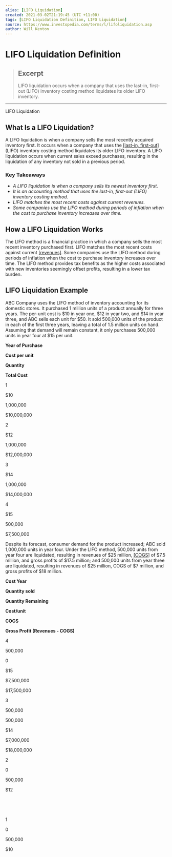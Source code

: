 ```yaml
---
alias: [LIFO Liquidation]
created: 2021-03-02T21:19:45 (UTC +11:00)
tags: [LIFO Liquidation Definition, LIFO Liquidation]
source: https://www.investopedia.com/terms/l/lifoliquidation.asp
author: Will Kenton
---
```


# LIFO Liquidation Definition

> ## Excerpt
> LIFO liquidation occurs when a company that uses the last-in, first-out (LIFO) inventory costing method liquidates its older LIFO inventory.

---

LIFO Liquidation
## What Is a LIFO Liquidation?

A LIFO liquidation is when a company sells the most recently acquired inventory first. It occurs when a company that uses the [[last-in, first-out]](https://www.investopedia.com/terms/l/lifo.asp) (LIFO) inventory costing method liquidates its older LIFO inventory. A LIFO liquidation occurs when current sales exceed purchases, resulting in the liquidation of any inventory not sold in a previous period. 

### Key Takeaways

-   _A LIFO liquidation is when a company sells its newest inventory first._
-   _It is an accounting method that uses the last-in, first-out (LIFO) inventory costing method._
-   _LIFO matches the most recent costs against current revenues._
-   _Some companies use the LIFO method during periods of inflation when the cost to purchase inventory increases over time._

## How a LIFO Liquidation Works

The LIFO method is a financial practice in which a company sells the most recent inventory purchased first. LIFO matches the most recent costs against current [[revenues]](https://www.investopedia.com/articles/analyst/071502.asp). Some companies use the LIFO method during periods of inflation when the cost to purchase inventory increases over time. The LIFO method provides tax benefits as the higher costs associated with new inventories seemingly offset profits, resulting in a lower tax burden.

## LIFO Liquidation Example

ABC Company uses the LIFO method of inventory accounting for its domestic stores. It purchased 1 million units of a product annually for three years. The per-unit cost is $10 in year one, $12 in year two, and $14 in year three, and ABC sells each unit for $50. It sold 500,000 units of the product in each of the first three years, leaving a total of 1.5 million units on hand. Assuming that demand will remain constant, it only purchases 500,000 units in year four at $15 per unit. 

**Year of Purchase**

**Cost per unit**

**Quantity**

**Total Cost**

1

$10

1,000,000

$10,000,000

2

$12

1,000,000

$12,000,000

3

$14

1,000,000

$14,000,000

4

$15

500,000

$7,500,000

Despite its forecast, consumer demand for the product increased; ABC sold 1,000,000 units in year four. Under the LIFO method, 500,000 units from year four are liquidated, resulting in revenues of $25 million, [[COGS]](https://www.investopedia.com/terms/c/cogs.asp) of $7.5 million, and gross profits of $17.5 million; and 500,000 units from year three are liquidated, resulting in revenues of $25 million, COGS of $7 million, and gross profits of $18 million. 

**Cost Year**

**Quantity sold**

**Quantity Remaining**

**Cost/unit**

**COGS**

**Gross Profit (Revenues - COGS)** 

  

4

500,000

0

$15

$7,500,000

$17,500,000

3

500,000

500,000

$14

$7,000,000

$18,000,000

2

0

500,000

$12

 

 

1

0

500,000

$10
